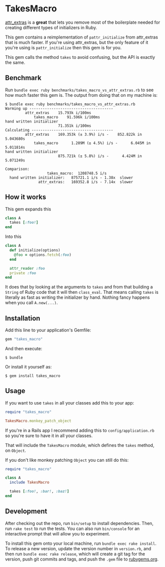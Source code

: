 # TakesMacro

[attr_extras][] is a **great** that lets you remove most of the boilerplate needed for creating different types of initializers in Ruby.

This gem contains a reimplementation of `pattr_initialize` from attr_extras that is much faster. If you're using attr_extras, but the only feature of it you're using is `pattr_initialize` then this gem is for you.

This gem calls the method `takes` to avoid confusing, but the API is exactly the same.

## Benchmark

Run `bundle exec ruby benchmarks/takes_macro_vs_attr_extras.rb` to see how much faster this gem is. The output from doing that on my machine is:

    $ bundle exec ruby benchmarks/takes_macro_vs_attr_extras.rb
    Warming up --------------------------------------
             attr_extras    15.793k i/100ms
                 takes_macro    91.596k i/100ms
    hand written initializer
                            71.351k i/100ms
    Calculating -------------------------------------
             attr_extras    169.353k (± 3.9%) i/s -    852.822k in   5.043680s
                 takes_macro      1.209M (± 4.5%) i/s -      6.045M in   5.011814s
    hand written initializer
                            875.721k (± 5.8%) i/s -      4.424M in   5.071249s

    Comparison:
                       takes_macro:  1208748.5 i/s
      hand written initializer:   875721.1 i/s - 1.38x  slower
                   attr_extras:   169352.8 i/s - 7.14x  slower

## How it works

This gem expands this

```ruby
class A
  takes [:foo!]
end
```

Into this

```ruby
class A
  def initialize(options)
    @foo = options.fetch(:foo)
  end

  attr_reader :foo
  private :foo
end
```

It does that by looking at the arguments to `takes` and from that building a `String` of Ruby code that it will then `class_eval`. That means calling `takes` is literally as fast as writing the initializer by hand. Nothing fancy happens when you call `A.new(...)`.

## Installation

Add this line to your application's Gemfile:

```ruby
gem "takes_macro"
```

And then execute:

    $ bundle

Or install it yourself as:

    $ gem install takes_macro

## Usage

If you want to use `takes` in all your classes add this to your app:

```ruby
require "takes_macro"

TakesMacro.monkey_patch_object
```

If you're in a Rails app I recommend adding this to `config/application.rb` so you're sure to have it in all your classes.

That will include the `TakesMacro` module, which defines the `takes` method, on `Object`.

If you don't like monkey patching `Object` you can still do this:

```ruby
require "takes_macro"

class A
  include TakesMacro

  takes [:foo!, :bar!, :baz!]
end
```

## Development

After checking out the repo, run `bin/setup` to install dependencies. Then, run `rake test` to run the tests. You can also run `bin/console` for an interactive prompt that will allow you to experiment.

To install this gem onto your local machine, run `bundle exec rake install`. To release a new version, update the version number in `version.rb`, and then run `bundle exec rake release`, which will create a git tag for the version, push git commits and tags, and push the `.gem` file to [rubygems.org](https://rubygems.org).

[attr_extras]: https://github.com/barsoom/attr_extras
